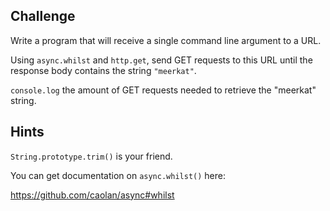 ## Challenge

Write a program that will receive a single command line argument to a URL.

Using `async.whilst` and `http.get`, send GET requests to this URL until
the response body contains the string `"meerkat"`.

`console.log` the amount of GET requests needed to retrieve the "meerkat" string.

## Hints

`String.prototype.trim()` is your friend.

You can get documentation on `async.whilst()` here:

  https://github.com/caolan/async#whilst